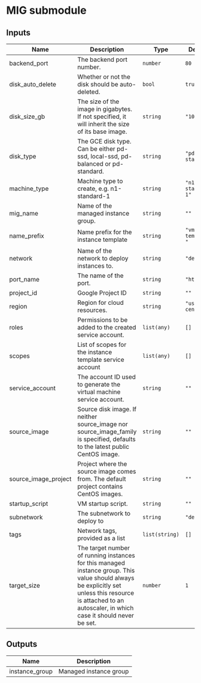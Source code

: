 # MIG submodule

<!-- BEGINNING OF PRE-COMMIT-TERRAFORM DOCS HOOK -->
## Inputs

| Name | Description | Type | Default | Required |
|------|-------------|------|---------|:--------:|
| backend\_port | The backend port number. | `number` | `80` | no |
| disk\_auto\_delete | Whether or not the disk should be auto-deleted. | `bool` | `true` | no |
| disk\_size\_gb | The size of the image in gigabytes. If not specified, it will inherit the size of its base image. | `string` | `"100"` | no |
| disk\_type | The GCE disk type. Can be either pd-ssd, local-ssd, pd-balanced or pd-standard. | `string` | `"pd-standard"` | no |
| machine\_type | Machine type to create, e.g. n1-standard-1 | `string` | `"n1-standard-1"` | no |
| mig\_name | Name of the managed instance group. | `string` | `""` | no |
| name\_prefix | Name prefix for the instance template | `string` | `"vm-template-"` | no |
| network | Name of the network to deploy instances to. | `string` | `"default"` | no |
| port\_name | The name of the port. | `string` | `"http"` | no |
| project\_id | Google Project ID | `string` | `""` | no |
| region | Region for cloud resources. | `string` | `"us-central1"` | no |
| roles | Permissions to be added to the created service account. | `list(any)` | `[]` | no |
| scopes | List of scopes for the instance template service account | `list(any)` | `[]` | no |
| service\_account | The account ID used to generate the virtual machine service account. | `string` | `""` | no |
| source\_image | Source disk image. If neither source\_image nor source\_image\_family is specified, defaults to the latest public CentOS image. | `string` | `""` | no |
| source\_image\_project | Project where the source image comes from. The default project contains CentOS images. | `string` | `""` | no |
| startup\_script | VM startup script. | `string` | `""` | no |
| subnetwork | The subnetwork to deploy to | `string` | `"default"` | no |
| tags | Network tags, provided as a list | `list(string)` | `[]` | no |
| target\_size | The target number of running instances for this managed instance group. This value should always be explicitly set unless this resource is attached to an autoscaler, in which case it should never be set. | `number` | `1` | no |

## Outputs

| Name | Description |
|------|-------------|
| instance\_group | Managed instance group |

<!-- END OF PRE-COMMIT-TERRAFORM DOCS HOOK -->
